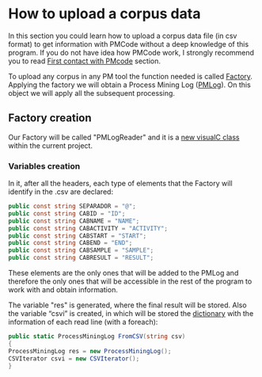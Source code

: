 # How to upload a corpus data
In this section you could learn how to upload a corpus data file (in csv format) to get information with PMCode without a deep knowledge of this program. If you do not have idea how PMCode work, I strongly recommend you to read [First contact with PMcode](./FirstContact.md) section.

To upload any corpus in any PM tool the function needed is called [Factory](). Applying the factory we will obtain a Process Mining Log ([PMLog]()). On this object we will apply all the subsequent processing.
## Factory creation
Our Factory will be called "PMLogReader" and it is a [new visualC class]() within the current project. 
### Variables creation
In it, after all the headers, each type of elements that the Factory will identify in the .csv are declared:
```csharp
public const string SEPARADOR = "@";
public const string CABID = "ID";
public const string CABNAME = "NAME";
public const string CABACTIVITY = "ACTIVITY";
public const string CABSTART = "START";
public const string CABEND = "END";
public const string CABSAMPLE = "SAMPLE";
public const string CABRESULT = "RESULT";
```
These elements are the only ones that will be added to the PMLog and therefore the only ones that will be accessible in the rest of the program to work with and obtain information.

The variable "res" is generated, where the final result will be stored. Also the variable “csvi” is created, in which will be stored the [dictionary]() with the information of each read line (with a foreach):
```csharp
public static ProcessMiningLog FromCSV(string csv)
{
ProcessMiningLog res = new ProcessMiningLog();
CSVIterator csvi = new CSVIterator();
}
```
